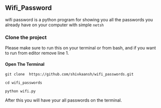 ## Wifi_Password 

wifi password is a python program for showing you all the passwords you already have on your computer with simple ```netsh```

### Clone the project

Please make sure to run this on your terminal or from bash, and if you want to run from editor remove line 1. 

#### Open The Terminal 

```
git clone  https://github.com/shivkaansh/wifi_passwords.git

cd wifi_passwords

python wifi.py
```
After this you will have your all passwords on the terminal.


